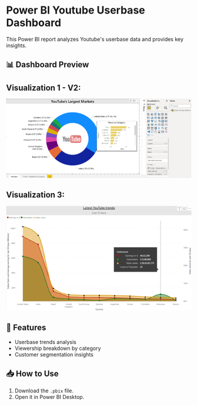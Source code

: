 # Power BI Youtube Userbase Dashboard

This Power BI report analyzes Youtube's userbase data and provides key insights.

## 📊 Dashboard Preview
## Visualization 1 - V2:
![Dashboard Screenshot](Capture.PNG)


## Visualization 3:
![Dashboard Screenshot](Capture2.PNG)

## 📌 Features
- Userbase trends analysis
- Viewership breakdown by category
- Customer segmentation insights

## 📥 How to Use
1. Download the `.pbix` file.
2. Open it in Power BI Desktop.